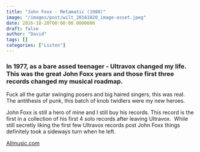```yaml
---
title: "John Foxx - Metamatic (1980)"
image: "/images/post/wilt_20161020_image-asset.jpeg"
date: 2016-10-20T00:00:00.0000000
draft: false
author: "David"
tags: []
categories: ["Listen"]
---
```

### In 1977, as a bare assed teenager - Ultravox changed my life. This was the great John Foxx years and those first three records changed my musical roadmap.

 Fuck all the guitar swinging posers and big haired singers, this was real. The antithesis of punk, this batch of knob twidlers were my new heroes.

 John Foxx is still a hero of mine and I still buy his records. This record is the first in a collection of his first 4 solo records after leaving Ultravox.  While still secretly liking the first few Ultravox records post John Foxx things definitely took a sideways turn when he left.

 [Allmusic.com](http://www.allmusic.com/album/metamatic-mw0000015026)